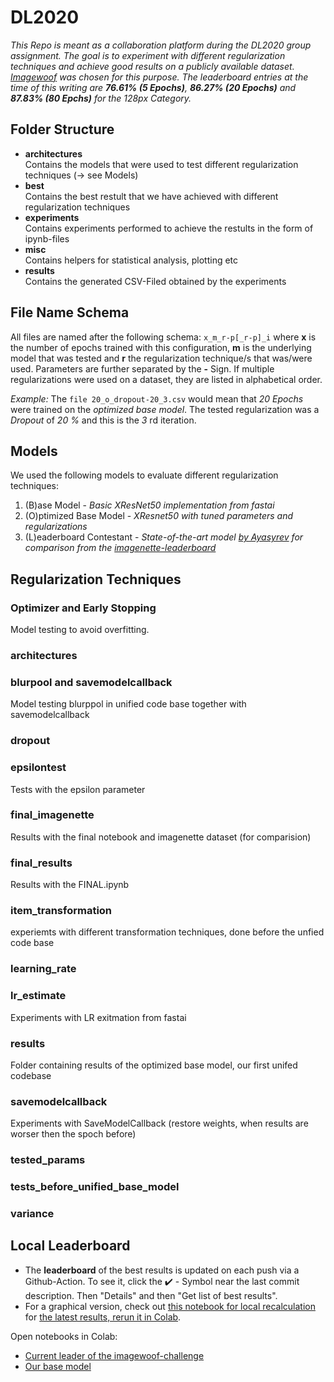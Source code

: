 # DL2020
_This Repo is meant as a collaboration platform during the DL2020 group assignment. The goal is to experiment with different regularization techniques and achieve good results on a publicly available dataset. [Imagewoof](https://github.com/fastai/imagenette) was chosen for this purpose. The leaderboard entries at the time of this writing are __76.61% (5 Epochs)__, __86.27% (20 Epochs)__ and __87.83% (80 Epchs)__ for the 128px Category._

## Folder Structure
- __architectures__ \
    Contains the models that were used to test different regularization techniques (-> see Models)
- __best__ \
    Contains the best restult that we have achieved with different regularization techniques
- __experiments__ \
    Contains experiments performed to achieve the restults in the form of ipynb-files
- __misc__ \
    Contains helpers for statistical analysis, plotting etc
- __results__ \
    Contains the generated CSV-Filed obtained by the experiments

## File Name Schema
All files are named after the following schema: `x_m_r-p[_r-p]_i` where __x__ is the number of epochs trained with this configuration, __m__ is the underlying model that was tested and __r__ the regularization technique/s that was/were used. Parameters are further separated by the __-__ Sign. If multiple regularizations were used on a dataset, they are listed in alphabetical order.

_Example:_ The `file 20_o_dropout-20_3.csv` would mean that _20 Epochs_ were trained on the _optimized base model_. The tested regularization was a _Dropout_ of _20 %_ and this is the _3_ rd iteration.

## Models
We used the following models to evaluate different regularization techniques:
1. (B)ase Model - _Basic XResNet50 implementation from fastai_
2. (O)ptimized Base Model - _XResnet50 with tuned parameters and regularizations_
4. (L)eaderboard Contestant - _State-of-the-art model [by Ayasyrev](https://github.com/ayasyrev/imagenette_experiments/blob/master/) for comparison from the [imagenette-leaderboard](https://github.com/fastai/imagenette)_

## Regularization Techniques

### Optimizer and Early Stopping
Model testing to avoid overfitting.
### architectures

### blurpool and savemodelcallback
Model testing blurppol in unified code base together with savemodelcallback
### dropout

### epsilontest
Tests with the epsilon parameter
### final_imagenette
Results with the final notebook and imagenette dataset (for comparision)
### final_results
Results with the FINAL.ipynb
### item_transformation
experiemts with different transformation techniques, done before the unfied code base
### learning_rate

### lr_estimate
Experiments with LR exitmation from fastai
### results
Folder containing results of the optimized base model, our first unifed codebase
### savemodelcallback
Experiments with SaveModelCallback (restore weights, when results are worser then the spoch before)
### tested_params

### tests_before_unified_base_model

### variance 

## Local Leaderboard
- The __leaderboard__ of the best results is updated on each push via a Github-Action. To see it, click the  :heavy_check_mark: - Symbol near the last commit description. Then "Details" and then "Get list of best results".
- For a graphical version, check out [this notebook for local recalculation](https://github.com/constantin-huetterer/DL2020/blob/main/misc/accuracy_check.ipynb) for [the latest results, rerun it in Colab](https://colab.research.google.com/github/constantin-huetterer/DL2020/blob/main/misc/accuracy_check.ipynb).

Open notebooks in Colab:
- [Current leader of the imagewoof-challenge](https://colab.research.google.com/github/constantin-huetterer/DL2020/blob/main/architectures/leader_Woof_128_twist.ipynb)
- [Our base model](https://colab.research.google.com/github/constantin-huetterer/DL2020/blob/main/optimized_base_model.ipynb)
